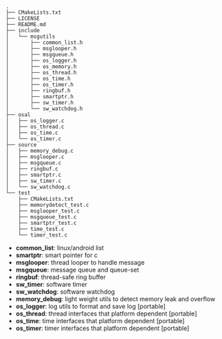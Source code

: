 ```
.
├── CMakeLists.txt
├── LICENSE
├── README.md
├── include
│   └── msgutils
│       ├── common_list.h
│       ├── msglooper.h
│       ├── msgqueue.h
│       ├── os_logger.h
│       ├── os_memory.h
│       ├── os_thread.h
│       ├── os_time.h
│       ├── os_timer.h
│       ├── ringbuf.h
│       ├── smartptr.h
│       ├── sw_timer.h
│       └── sw_watchdog.h
├── osal
│   ├── os_logger.c
│   ├── os_thread.c
│   ├── os_time.c
│   └── os_timer.c
├── source
│   ├── memory_debug.c
│   ├── msglooper.c
│   ├── msgqueue.c
│   ├── ringbuf.c
│   ├── smartptr.c
│   ├── sw_timer.c
│   └── sw_watchdog.c
└── test
    ├── CMakeLists.txt
    ├── memorydetect_test.c
    ├── msglooper_test.c
    ├── msgqueue_test.c
    ├── smartptr_test.c
    ├── time_test.c
    └── timer_test.c
```

- **common_list**:  linux/android list
- **smartptr**:     smart pointer for c
- **msglooper**:    thread looper to handle message
- **msgqueue**:     message queue and queue-set
- **ringbuf**:      thread-safe ring buffer
- **sw_timer**:     software timer
- **sw_watchdog**:  software watchdog
- **memory_debug**: light weight utils to detect memory leak and overflow
- **os_logger**:    log utils to format and save log [portable]
- **os_thread**:    thread interfaces that platform dependent [portable]
- **os_time**:      time interfaces that platform dependent [portable]
- **os_timer**:     timer interfaces that platform dependent [portable]

